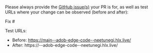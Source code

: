 Please always provide the [GitHub issue(s)](../issues) your PR is for, as well as test URLs where your change can be observed (before and after):

Fix #<gh-issue-id>

Test URLs:
- Before: https://main--adob-edge-code--neetunegi.hlx.live/
- After: https://<branch>--adob-edge-code--neetunegi.hlx.live/
